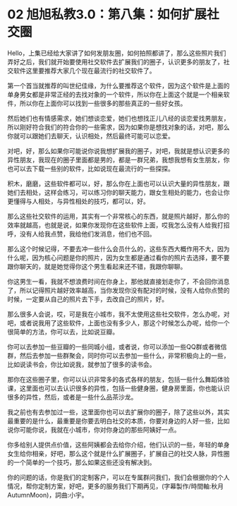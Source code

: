 # 02 旭旭私教3.0：第八集：如何扩展社交圈

Hello，上集已经给大家讲了如何发朋友圈，如何拍照都讲了，那么这些照片我们弄好之后，我们就开始要使用社交软件去扩展我们的圈子，认识更多的朋友了，社交软件这里要推荐大家几个现在最流行的社交软件了。

第一个首当就推荐的叫世纪佳缘，为什么要推荐这个软件，因为这个软件是上面的单身男女都是非常正经的去找对象的一个软件，所以你在上面这个就是一个相亲软件，所以你在上面你可以找到一些很多的那些真正的一些好女孩。

然后她们也有情感需求，她们想谈恋爱，她们也想找正儿八经的谈恋爱找男朋友，所以刚好符合我们的符合你的一些需求，因为如果你是想找对象的话，对吧，那么你就可以跟她们去聊天，认识相处，然后最终可能可以恋爱。

对吧，好，那么如果你可能说你说我想扩展我的圈子，对吧，我就是想认识更多的异性朋友，我现在的圈子里面都是男的，都是一群兄弟，我想我想有女生朋友，你也可以去下载一些别的软件，比如说现在最流行的一些探探。

积木，磨磨，这些软件都可以，好，那么你在上面也可以认识大量的异性朋友，跟她们去相处，这样会练习，可以练习你的聊天能力，跟女生相处的能力，也会让你更懂得与人相处，与异性相处的技巧，都可以，好。

那么这些社交软件的运用，其实有一个非常核心的东西，就是照片越好，那么你的效率就越高，也就是说，如果你发现你在这些软件上面，哎我怎么没有人给我打招呼，没有人给我点赞，我给他们发消息，他们也不回。

那么这个时候记得，不要去冲一些什么会员什么的，这些东西大概作用不大，因为什么呢，因为核心问题是你的照片，因为女生都是通过看你的照片去选择，要不要跟你聊天的，就是她觉得你这个男生看起来还不错，我跟你聊聊。

你这男生一看，我就不想浪费时间在你身上，那他就直接划走你了，不会回你消息了，所以记得照片越好效率越高，当你发现你没有配对的时候，没有人给你点赞的时候，一定要从自己的照片去下手，去改自己的照片，好。

那么很多人会说，哎，可是我在小城市，我不太使用这些社交软件，怎么办呢，对吧，或者说我用了这些软件，上面也没有多少人，那这个时候怎么办呢，给你一个很简单的方法，你可以去，比如说豆瓣。

你可以去参加一些豆瓣的一些同城小组，或者说，你可以添加一些QQ群或者微信群，然后去参加一些群聚会，同时你可以去参加一些什么，非常积极向上的一些，比如说读书会，你比如说我，就参加了很多的读书会。

那你在这些圈子里，你可以认识非常多的各式各样的朋友，包括一些什么舞蹈体验课，这里面也可以去认识很多的异性，包括一些健身圈，健身房里面，你也能认识很多的异性，然后，或者是一些什么品茶沙龙。

我之前也有去参加过一些，这里面你也可以去扩展你的圈子，除了这些以外，其实最重要的是什么，最重要是你要去明白社交的本质，你要对身边的人好一些，比如说你可能你说，我就在小城市，你对你身边的那些阿姨好一点。

你多给别人提供点价值，这些阿姨都会去给你介绍，他们认识的一些，年轻的单身女生给你相亲，好吧，那么这个就是什么扩展圈子，扩展自己的社交人脉，异性圈的一个简单的一个技巧，那么如果这些还没有解决到。

你的问题的话，你是我们的定制客户，可以在专属群问我们，我们会根据你的个人情况，帮你定制方案，好吧，更多的服务我们下期再见，(字幕製作/時間軸:秋月AutumnMoon)，詞曲:小宇。

